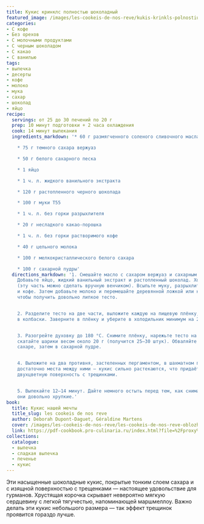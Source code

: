 ```yaml
---
title: Кукис кринклс полностью шоколадный
featured_image: /images/les-cookeis-de-nos-reve/kukis-krinkls-polnostiu-shokoladnyi.jpeg
categories:
- С кофе
- Без орехов
- С молочными продуктами
- С черным шоколадом
- С какао
- С ванилью
tags:
- выпечка
- десерты
- кофе
- молоко
- мука
- сахар
- шоколад
- яйцо
recipe:
  servings: от 25 до 30 печений по 20 г
  prep: 10 минут подготовки + 2 часа охлаждения
  cook: 14 минут выпекания
  ingredients_markdown: '* 60 г размягченного соленого сливочного масла

    * 75 г темного сахара вержуаз

    * 50 г белого сахарного песка

    * 1 яйцо

    * 1 ч. л. жидкого ванильного экстракта

    * 120 г растопленного черного шоколада

    * 100 г муки T55

    * 1 ч. л. без горки разрыхлителя

    * 20 г несладкого какао-порошка

    * 1 ч. л. без горки растворимого кофе

    * 40 г цельного молока

    * 100 г мелкокристаллического белого сахара

    * 100 г сахарной пудры'
  directions_markdown: '1. Смешайте масло с сахаром вержуаз и сахарным песком до однородности.
    Добавьте яйцо, жидкий ванильный экстракт и растопленный шоколад. Хорошо перемешайте
    (эту часть можно сделать вручную венчиком). Всыпьте муку, разрыхлитель, какао
    и кофе. Затем добавьте молоко и перемешайте деревянной ложкой или насадкой-лопаткой,
    чтобы получить довольно липкое тесто.


    2. Разделите тесто на две части, выложите каждую на пищевую плёнку, затем скатайте
    в колбаски. Заверните в плёнку и уберите в холодильник минимум на 2 часа.


    3. Разогрейте духовку до 180 °C. Снимите плёнку, нарежьте тесто на кусочки и вручную
    скатайте шарики весом около 20 г (получится 25–30 штук). Обваляйте сначала в кристаллическом
    сахаре, затем в сахарной пудре.


    4. Выложите на два противня, застеленных пергаментом, в шахматном порядке, оставляя
    достаточно места между ними — кукис сильно растекаются, что придаёт им характерную
    двухцветную поверхность с трещинками.


    5. Выпекайте 12–14 минут. Дайте немного остыть перед тем, как снимать, так как
    они довольно хрупкие.'
book:
  title: Кукис нашей мечты
  title_slug: les cookeis de nos reve
  author: Deborah Dupont-Daguet, Géraldine Martens
  cover: /images/les-cookeis-de-nos-reve/les-cookeis-de-nos-reve-oblozhka.jpeg
  link: https://pdf-cookbook.pro-culinaria.ru/index.html?file=%2Fproxy%2Finbooks%2Fles-cookeis-de-nos-reve.pdf
collections:
  catalogue:
  - выпечка
  - сладкая выпечка
  - печенье
  - кукис
---
```


Эти насыщенные шоколадные кукис, покрытые тонким слоем сахара и с изящной поверхностью с трещенками — настоящее удовольствие для гурманов. Хрустящая корочка скрывает невероятно мягкую сердцевину с легкой тягучестью, напоминающей маршмеллоу. Важно делать эти кукис небольшого размера — так эффект трещинок проявится гораздо лучше.

